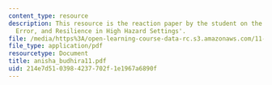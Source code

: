 ```yaml
---
content_type: resource
description: This resource is the reaction paper by the student on the topic 'Threat,
  Error, and Resilience in High Hazard Settings'.
file: /media/https%3A/open-learning-course-data-rc.s3.amazonaws.com/11-941-disaster-vulnerability-and-resilience-spring-2005/214e7d5103984237702f1e1967a6890f_anisha_budhira11.pdf
file_type: application/pdf
resourcetype: Document
title: anisha_budhira11.pdf
uid: 214e7d51-0398-4237-702f-1e1967a6890f
---
```

